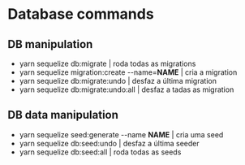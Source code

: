 # Database commands

## DB manipulation
- yarn sequelize db:migrate | roda todas as migrations
- yarn sequelize migration:create --name=**NAME** | cria a migration
- yarn sequelize db:migrate:undo | desfaz a última migration
- yarn sequelize db:migrate:undo:all | desfaz a tadas as migration

## DB data manipulation
- yarn sequelize seed:generate --name **NAME** | cria uma seed
- yarn sequelize db:seed:undo | desfaz a última seeder
- yarn sequelize db:seed:all | roda todas as seeds
